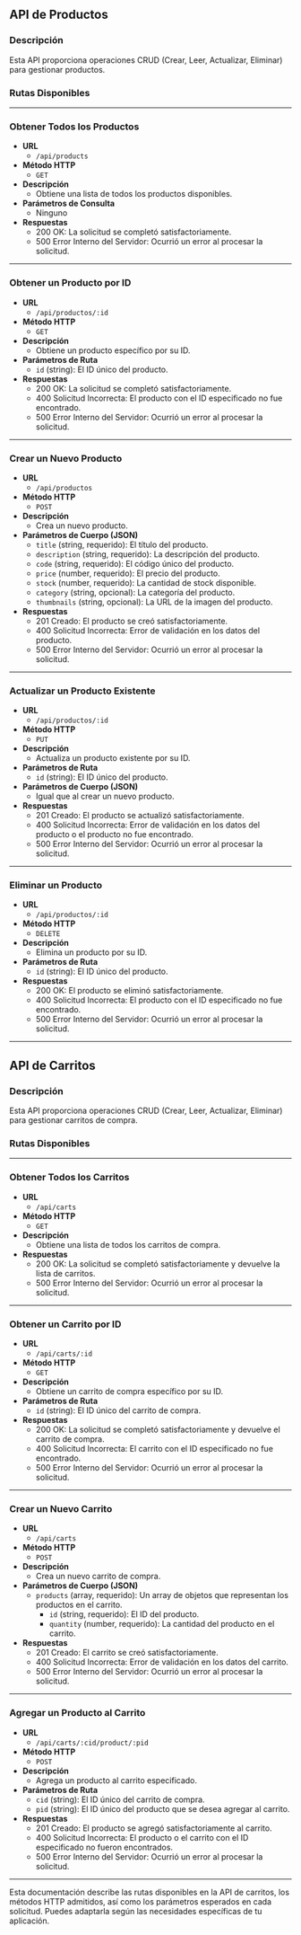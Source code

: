 ## API de Productos

### Descripción
Esta API proporciona operaciones CRUD (Crear, Leer, Actualizar, Eliminar) para gestionar productos.

### Rutas Disponibles

---

### Obtener Todos los Productos

- **URL**
  - `/api/products`
- **Método HTTP**
  - `GET`
- **Descripción**
  - Obtiene una lista de todos los productos disponibles.
- **Parámetros de Consulta**
  - Ninguno
- **Respuestas**
  - 200 OK: La solicitud se completó satisfactoriamente.
  - 500 Error Interno del Servidor: Ocurrió un error al procesar la solicitud.

---

### Obtener un Producto por ID

- **URL**
  - `/api/productos/:id`
- **Método HTTP**
  - `GET`
- **Descripción**
  - Obtiene un producto específico por su ID.
- **Parámetros de Ruta**
  - `id` (string): El ID único del producto.
- **Respuestas**
  - 200 OK: La solicitud se completó satisfactoriamente.
  - 400 Solicitud Incorrecta: El producto con el ID especificado no fue encontrado.
  - 500 Error Interno del Servidor: Ocurrió un error al procesar la solicitud.

---

### Crear un Nuevo Producto

- **URL**
  - `/api/productos`
- **Método HTTP**
  - `POST`
- **Descripción**
  - Crea un nuevo producto.
- **Parámetros de Cuerpo (JSON)**
  - `title` (string, requerido): El título del producto.
  - `description` (string, requerido): La descripción del producto.
  - `code` (string, requerido): El código único del producto.
  - `price` (number, requerido): El precio del producto.
  - `stock` (number, requerido): La cantidad de stock disponible.
  - `category` (string, opcional): La categoría del producto.
  - `thumbnails` (string, opcional): La URL de la imagen del producto.
- **Respuestas**
  - 201 Creado: El producto se creó satisfactoriamente.
  - 400 Solicitud Incorrecta: Error de validación en los datos del producto.
  - 500 Error Interno del Servidor: Ocurrió un error al procesar la solicitud.

---

### Actualizar un Producto Existente

- **URL**
  - `/api/productos/:id`
- **Método HTTP**
  - `PUT`
- **Descripción**
  - Actualiza un producto existente por su ID.
- **Parámetros de Ruta**
  - `id` (string): El ID único del producto.
- **Parámetros de Cuerpo (JSON)**
  - Igual que al crear un nuevo producto.
- **Respuestas**
  - 201 Creado: El producto se actualizó satisfactoriamente.
  - 400 Solicitud Incorrecta: Error de validación en los datos del producto o el producto no fue encontrado.
  - 500 Error Interno del Servidor: Ocurrió un error al procesar la solicitud.

---

### Eliminar un Producto

- **URL**
  - `/api/productos/:id`
- **Método HTTP**
  - `DELETE`
- **Descripción**
  - Elimina un producto por su ID.
- **Parámetros de Ruta**
  - `id` (string): El ID único del producto.
- **Respuestas**
  - 200 OK: El producto se eliminó satisfactoriamente.
  - 400 Solicitud Incorrecta: El producto con el ID especificado no fue encontrado.
  - 500 Error Interno del Servidor: Ocurrió un error al procesar la solicitud.

---


## API de Carritos

### Descripción
Esta API proporciona operaciones CRUD (Crear, Leer, Actualizar, Eliminar) para gestionar carritos de compra.

### Rutas Disponibles

---

### Obtener Todos los Carritos

- **URL**
  - `/api/carts`
- **Método HTTP**
  - `GET`
- **Descripción**
  - Obtiene una lista de todos los carritos de compra.
- **Respuestas**
  - 200 OK: La solicitud se completó satisfactoriamente y devuelve la lista de carritos.
  - 500 Error Interno del Servidor: Ocurrió un error al procesar la solicitud.

---

### Obtener un Carrito por ID

- **URL**
  - `/api/carts/:id`
- **Método HTTP**
  - `GET`
- **Descripción**
  - Obtiene un carrito de compra específico por su ID.
- **Parámetros de Ruta**
  - `id` (string): El ID único del carrito de compra.
- **Respuestas**
  - 200 OK: La solicitud se completó satisfactoriamente y devuelve el carrito de compra.
  - 400 Solicitud Incorrecta: El carrito con el ID especificado no fue encontrado.
  - 500 Error Interno del Servidor: Ocurrió un error al procesar la solicitud.

---

### Crear un Nuevo Carrito

- **URL**
  - `/api/carts`
- **Método HTTP**
  - `POST`
- **Descripción**
  - Crea un nuevo carrito de compra.
- **Parámetros de Cuerpo (JSON)**
  - `products` (array, requerido): Un array de objetos que representan los productos en el carrito.
    - `id` (string, requerido): El ID del producto.
    - `quantity` (number, requerido): La cantidad del producto en el carrito.
- **Respuestas**
  - 201 Creado: El carrito se creó satisfactoriamente.
  - 400 Solicitud Incorrecta: Error de validación en los datos del carrito.
  - 500 Error Interno del Servidor: Ocurrió un error al procesar la solicitud.

---

### Agregar un Producto al Carrito

- **URL**
  - `/api/carts/:cid/product/:pid`
- **Método HTTP**
  - `POST`
- **Descripción**
  - Agrega un producto al carrito especificado.
- **Parámetros de Ruta**
  - `cid` (string): El ID único del carrito de compra.
  - `pid` (string): El ID único del producto que se desea agregar al carrito.
- **Respuestas**
  - 201 Creado: El producto se agregó satisfactoriamente al carrito.
  - 400 Solicitud Incorrecta: El producto o el carrito con el ID especificado no fueron encontrados.
  - 500 Error Interno del Servidor: Ocurrió un error al procesar la solicitud.

---

Esta documentación describe las rutas disponibles en la API de carritos, los métodos HTTP admitidos, así como los parámetros esperados en cada solicitud. Puedes adaptarla según las necesidades específicas de tu aplicación.
